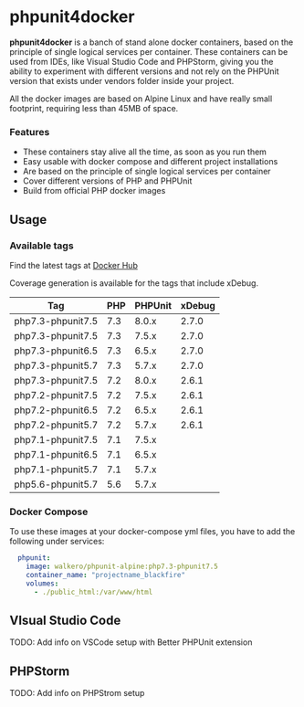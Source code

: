 # phpunit4docker
**phpunit4docker** is a banch of stand alone docker containers, based on the principle of single logical services per container. These containers can be used from IDEs, like Visual Studio Code and PHPStorm, giving you the ability to experiment with different versions and not rely on the PHPUnit version that exists under vendors folder inside your project.

All the docker images are based on Alpine Linux and have really small footprint, requiring less than 45MB of space.

### Features
- These containers stay alive all the time, as soon as you run them
- Easy usable with docker compose and different project installations
- Are based on the principle of single logical services per container
- Cover different versions of PHP and PHPUnit
- Build from official PHP docker images


## Usage
### Available tags

Find the latest tags at [Docker Hub](https://hub.docker.com/r/walkero/phpunit-alpine/tags)

Coverage generation is available for the tags that include xDebug.

| Tag                  | PHP    | PHPUnit  | xDebug   |
| -------------------- | ------ | -------- | -------- | 
| php7.3-phpunit7.5    | 7.3    | 8.0.x    | 2.7.0    |
| php7.3-phpunit7.5    | 7.3    | 7.5.x    | 2.7.0    |
| php7.3-phpunit6.5    | 7.3    | 6.5.x    | 2.7.0    |
| php7.3-phpunit5.7    | 7.3    | 5.7.x    | 2.7.0    |
| php7.3-phpunit7.5    | 7.2    | 8.0.x    | 2.6.1    |
| php7.2-phpunit7.5    | 7.2    | 7.5.x    | 2.6.1    |
| php7.2-phpunit6.5    | 7.2    | 6.5.x    | 2.6.1    |
| php7.2-phpunit5.7    | 7.2    | 5.7.x    | 2.6.1    |
| php7.1-phpunit7.5    | 7.1    | 7.5.x    |
| php7.1-phpunit6.5    | 7.1    | 6.5.x    |
| php7.1-phpunit5.7    | 7.1    | 5.7.x    |
| php5.6-phpunit5.7    | 5.6    | 5.7.x    |

### Docker Compose
To use these images at your docker-compose yml files, you have to add the following under services:
```yaml
  phpunit:
    image: walkero/phpunit-alpine:php7.3-phpunit7.5
    container_name: "projectname_blackfire"
    volumes:
      - ./public_html:/var/www/html 
```

## VIsual Studio Code

TODO: Add info on VSCode setup with Better PHPUnit extension

## PHPStorm

TODO: Add info on PHPStrom setup
